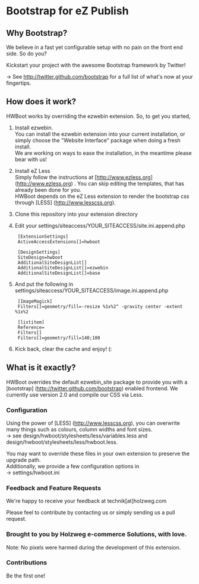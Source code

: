Bootstrap for eZ Publish
=======

Why Bootstrap?
----------------------------------------------------------
We believe in a fast yet configurable setup with no pain on the front end side. So do you?

Kickstart your project with the awesome Bootstrap framework by Twitter! 

&rarr; See http://twitter.github.com/bootstrap for a full list of what's now at your fingertips.

How does it work?
----------------------------------------------------------
HWBoot works by overriding the ezwebin extension. So, to get you started,

1. Install ezwebin.  
You can install the ezwebin extension into your current installation, or simply choose the "Website Interface" package when doing a fresh install.  
We are working on ways to ease the installation, in the meantime please bear with us!

2. Install eZ Less  
Simply follow the instructions at [http://www.ezless.org] (http://www.ezless.org) . You can skip editing the templates, that has already been done for you.  
HWBoot depends on the eZ Less extension to render the bootstrap css through [LESS] (http://www.lesscss.org).

3. Clone this repository into your extension directory

4. Edit your settings/siteaccess/YOUR\_SITEACCESS/site.ini.append.php

        [ExtensionSettings]
        ActiveAccessExtensions[]=hwboot  

        [DesignSettings]    
        SiteDesign=hwboot       
        AdditionalSiteDesignList[]   
        AdditionalSiteDesignList[]=ezwebin 
        AdditionalSiteDesignList[]=base

5. And put the following in settings/siteaccess/YOUR\_SITEACCESS/image.ini.append.php

        [ImageMagick]
        Filters[]=geometry/fill=-resize %1x%2^ -gravity center -extent %1x%2  
        
        [listitem]  
        Reference=  
        Filters[]  
        Filters[]=geometry/fill=140;100

6. Kick back, clear the cache and enjoy! (:

What is it exactly?
----------------------------------------------------------
HWBoot overrides the default ezwebin\_site package to provide you with a [bootstrap] (http://twitter.github.com/bootstrap) enabled frontend.
We currently use version 2.0 and compile our CSS via Less.

### Configuration
Using the power of [LESS] (http://www.lesscss.org), you can overwrite many things such as colours, column widths and font sizes.  
&rarr; see design/hwboot/stylesheets/less/variables.less and design/hwboot/stylesheets/less/hwboot.less.

You may want to override these files in your own extension to preserve the upgrade path.  
Additionally, we provide a few configuration options in  
&rarr; settings/hwboot.ini

### Feedback and Feature Requests
We're happy to receive your feedback at technik[at]holzweg.com

Please feel to contribute by contacting us or simply sending us a pull request.

### Brought to you by Holzweg e-commerce Solutions, with love. ###
Note: No pixels were harmed during the development of this extension.

### Contributions ###
Be the first one!